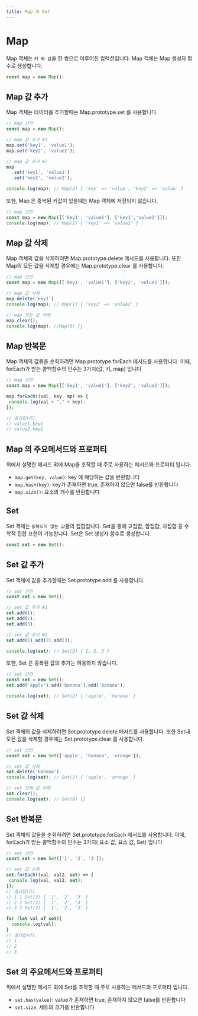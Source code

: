 ```yaml
---
title: Map 과 Set
---
```


# Map

Map 객체는 `키 와 값`을 한 쌍으로 이루어진 컬렉션입니다. Map 객체는 Map 생성자 함수로 생성합니다.

```js
const map = new Map();
```

## Map 값 추가

Map 객체는 데이터를 추가할때는 Map.prototype.set 를 사용합니다.

```js
// map 선언
const map = new Map();

// map 값 추가 #1
map.set('key1', 'value1');
map.set('key2', 'value2');

// map 값 추가 #2
map
  .set('key1', 'value1')
  .set('key2', 'value2');

console.log(map); // Map(2) { 'key' => 'value', 'key2' => 'value' }
```

또한, Map 은 중복된 키값이 있을때는 Map 객체에 저장되지 않습니다.

```js
// map 선언
const map = new Map([['key1', 'value1'], ['key1','value2']]);
console.log(map); // Map(1) { 'key1' => 'value2' }
```
 ## Map 값 삭제

 Map 객체의 값을 삭제하려면 Map.prototype.delete 메서드를 사용합니다. 또한 Map의 모든 값을 삭제할 경우에는
 Map.prototype.clear 를 사용합니다.

 ```js
 // map 선언
const map = new Map([['key1', 'value1'], ['key2', 'value2']]);

// map 값 삭제
map.delete('key1')
console.log(map); // Map(1) { 'key2' => 'value2' }

// map 모든 값 삭제
map.clear();
console.log(map); //Map(0) {}
```

## Map 반복문

Map 객체의 값들을 순회하려면 Map.prototype.forEach 메서드를 사용합니다. 이때, forEach가 받는 콜백함수의 인수는 3가지(값, 키, map) 입니다

 ```js
 // map 선언
const map = new Map([['key1', 'value1'], ['key2', 'value2']]);

map.forEach((val, key, mp) => {
  console.log(val + "," + key);
});

// 결과입니다.
// value1,key1
// value2,key2
```

## Map 의 주요메서드와 프로퍼티

위에서 설명한 메서드 외에 Map을 조작할 때 주로 사용하는 메서드와 프로퍼티 입니다.

- `map.get(key, value)`: key 에 해당하는 값을 반환합니다
- `map.hash(key)`: key가 존재하면 true, 존재하지 않으면 false를 반환합니다
- `map.size()`: 요소의 개수를 반환합니다


## Set

Set 객체는 `중복되지 않는 값`들의 집합입니다. Set을 통해 교집합, 합집합, 차집합 등 수학적 집합 표현이 가능합니다.
Set은 Set 생성자 함수로 생성합니다.

```js
const set = new Set();
```

## Set 값 추가

Set 객체에 값을 추가할때는 Set.prototype.add 를 사용합니다.

```js
// set 선언
const set = new Set();

// set 값 추가 #1
set.add(1);
set.add(2);
set.add(3);

// set 값 추가 #2
set.add(1).add(2).add(3);

console.log(set); // Set(3) { 1, 2, 3 }
```

또한, Set 은 중복된 값의 추가는 허용하지 않습니다.

```js
// set 선언
const set = new Set();
set.add('apple').add('banana').add('banana');

console.log(set); // Set(2) { 'apple', 'banana' }
```
 ## Set 값 삭제
 
Set 객체의 값을 삭제하려면 Set.prototype.delete 메서드를 사용합니다. 또한 Set내 모든 값을 삭제할 경우에는
Set.prototype.clear 를 사용합니다.

```js
// set 선언
const set = new Set(['apple', 'banana', 'orange']);

// set 값 삭제
set.delete('banana')
console.log(set); // Set(2) { 'apple', 'orange' }

// set 전체 값 삭제
set.clear();
console.log(set); // Set(0) {}
```

## Set 반복문

Set 객체의 값들을 순회하려면 Set.prototype.forEach 메서드를 사용합니다. 이때, forEach가 받는 콜백함수의 인수는 3가지( 요소 값, 요소 값, Set) 입니다

 ```js
// set 선언
const set = new Set(['1', '2', '3']);

// set 값 순회
set.forEach((val, val2, set) => {
  console.log(val, val2, set);
});
// 결과입니다.
// 1 1 Set(3) { '1', '2', '3' }
// 2 2 Set(3) { '1', '2', '3' }
// 3 3 Set(3) { '1', '2', '3' }

for (let val of set){
   console.log(val);
}
// 결과입니다.
// 1 
// 2 
// 3 
```

## Set 의 주요메서드와 프로퍼티

위에서 설명한 메서드 외에 Set를 조작할 때 주로 사용하는 메서드와 프로퍼티 입니다.

- `set.has(value)`: value가 존재하면 true, 존재하지 않으면 false를 반환합니다
- `set.size`: 세트의 크기를 반환합니다
